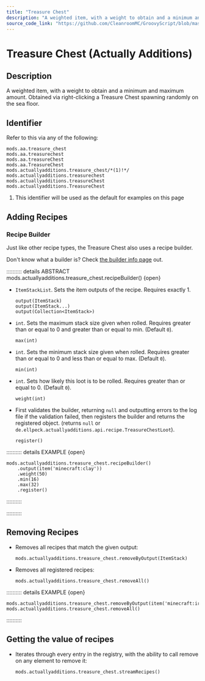 ```yaml
---
title: "Treasure Chest"
description: "A weighted item, with a weight to obtain and a minimum and maximum amount. Obtained via right-clicking a Treasure Chest spawning randomly on the sea floor."
source_code_link: "https://github.com/CleanroomMC/GroovyScript/blob/master/src/main/java/com/cleanroommc/groovyscript/compat/mods/actuallyadditions/TreasureChest.java"
---
```


# Treasure Chest (Actually Additions)

## Description

A weighted item, with a weight to obtain and a minimum and maximum amount. Obtained via right-clicking a Treasure Chest spawning randomly on the sea floor.

## Identifier

Refer to this via any of the following:

```groovy:no-line-numbers {5}
mods.aa.treasure_chest
mods.aa.treasurechest
mods.aa.treasureChest
mods.aa.TreasureChest
mods.actuallyadditions.treasure_chest/*(1)!*/
mods.actuallyadditions.treasurechest
mods.actuallyadditions.treasureChest
mods.actuallyadditions.TreasureChest
```

1. This identifier will be used as the default for examples on this page

## Adding Recipes

### Recipe Builder

Just like other recipe types, the Treasure Chest also uses a recipe builder.

Don't know what a builder is? Check [the builder info page](../../../groovy/builder.md) out.

:::::::::: details ABSTRACT mods.actuallyadditions.treasure_chest.recipeBuilder() {open}
- `ItemStackList`. Sets the item outputs of the recipe. Requires exactly 1.

    ```groovy:no-line-numbers
    output(ItemStack)
    output(ItemStack...)
    output(Collection<ItemStack>)
    ```

- `int`. Sets the maximum stack size given when rolled. Requires greater than or equal to 0 and greater than or equal to min. (Default `0`).

    ```groovy:no-line-numbers
    max(int)
    ```

- `int`. Sets the minimum stack size given when rolled. Requires greater than or equal to 0 and less than or equal to max. (Default `0`).

    ```groovy:no-line-numbers
    min(int)
    ```

- `int`. Sets how likely this loot is to be rolled. Requires greater than or equal to 0. (Default `0`).

    ```groovy:no-line-numbers
    weight(int)
    ```

- First validates the builder, returning `null` and outputting errors to the log file if the validation failed, then registers the builder and returns the registered object. (returns `null` or `de.ellpeck.actuallyadditions.api.recipe.TreasureChestLoot`).

    ```groovy:no-line-numbers
    register()
    ```

:::::::::: details EXAMPLE {open}
```groovy:no-line-numbers
mods.actuallyadditions.treasure_chest.recipeBuilder()
    .output(item('minecraft:clay'))
    .weight(50)
    .min(16)
    .max(32)
    .register()
```

::::::::::

::::::::::

## Removing Recipes

- Removes all recipes that match the given output:

    ```groovy:no-line-numbers
    mods.actuallyadditions.treasure_chest.removeByOutput(ItemStack)
    ```

- Removes all registered recipes:

    ```groovy:no-line-numbers
    mods.actuallyadditions.treasure_chest.removeAll()
    ```

:::::::::: details EXAMPLE {open}
```groovy:no-line-numbers
mods.actuallyadditions.treasure_chest.removeByOutput(item('minecraft:iron_ingot'))
mods.actuallyadditions.treasure_chest.removeAll()
```

::::::::::

## Getting the value of recipes

- Iterates through every entry in the registry, with the ability to call remove on any element to remove it:

    ```groovy:no-line-numbers
    mods.actuallyadditions.treasure_chest.streamRecipes()
    ```
